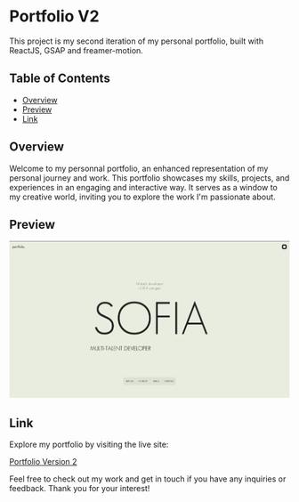 # Portfolio V2

This project is my second iteration of my personal portfolio, built with ReactJS, GSAP and freamer-motion.

## Table of Contents
- [Overview](#overview)
- [Preview](#preview)
- [Link](#link)


## Overview

Welcome to my personnal portfolio, an enhanced representation of my personal journey and work. This portfolio showcases my skills, projects, and experiences in an engaging and interactive way. It serves as a window to my creative world, inviting you to explore the work I'm passionate about.

## Preview

![Portfolio Version 2](./frontend/src/images/portfolio_v2.png)

## Link

Explore my portfolio by visiting the live site:

[Portfolio Version 2](https://sofia-hechaichi.com/)

Feel free to check out my work and get in touch if you have any inquiries or feedback. Thank you for your interest!

